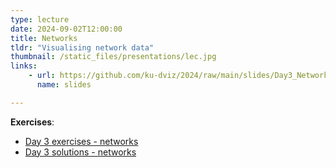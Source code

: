 ```yaml
---
type: lecture
date: 2024-09-02T12:00:00
title: Networks
tldr: "Visualising network data"
thumbnail: /static_files/presentations/lec.jpg
links:
    - url: https://github.com/ku-dviz/2024/raw/main/slides/Day3_Networks.pptx
      name: slides

---
```


**Exercises**:

* [Day 3 exercises - networks](https://github.com/ku-dviz/2024/blob/main/Exercises/day3_networks.Rmd)
* [Day 3 solutions - networks](https://github.com/ku-dviz/2024/blob/main/Exercises/Solutions/day3_solutions_networks.Rmd)
